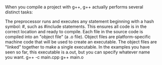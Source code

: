 When you compile a project with g++, g++ actually performs several distinct tasks:

The preprocessor runs and executes any statement beginning with a hash symbol: #, such as #include statements. This ensures all code is in the correct location and ready to compile.
Each file in the source code is compiled into an "object file" (a .o file). Object files are platform-specific machine code that will be used to create an executable.
The object files are "linked" together to make a single executable. In the examples you have seen so far, this executable is a.out, but you can specify whatever name you want.
g++ -c main.cpp
g++  main.o